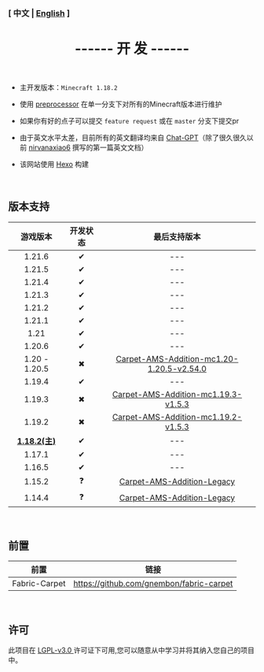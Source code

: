 ### [ 中文 | [English](/en_us/Development_en) ]

# <center>------ 开 发 ------</center>

&emsp;

- 主开发版本：`Minecraft 1.18.2`

  

- 使用 [preprocessor](https://github.com/ReplayMod/preprocessor) 在单一分支下对所有的Minecraft版本进行维护

  

- 如果你有好的点子可以提交 `feature request` 或在 `master` 分支下提交pr

  

- 由于英文水平太差，目前所有的英文翻译均来自 [Chat-GPT](https://openai.com/blog/chatgpt)（除了很久很久以前 [nirvanaxiao6](https://github.com/nirvanaxiao6) 撰写的第一篇英文文档）



- 该网站使用 [Hexo]([Hexo](https://hexo.io/zh-cn/index.html)) 构建

&emsp;

## 版本支持

|         游戏版本         | 开发状态 |                         最后支持版本                         |
|:--------------------:| :------: | :----------------------------------------------------------: |
|        1.21.6        |    ✔     |                             ---                              |
|        1.21.5        |    ✔     |                             ---                              |
|        1.21.4        |    ✔     |                             ---                              |
|        1.21.3        |    ✔     |                             ---                              |
|        1.21.2        |    ✔     |                             ---                              |
|        1.21.1        |    ✔     |                             ---                              |
|         1.21         |    ✔     |                             ---                              |
|        1.20.6        |    ✔     |                             ---                              |
|    1.20 - 1.20.5     |    ✖     | [Carpet-AMS-Addition-mc1.20-1.20.5-v2.54.0](https://github.com/Minecraft-AMS/Carpet-AMS-Addition/releases/tag/v2.54.0) |
|        1.19.4        |    ✔     |                             ---                              |
|        1.19.3        |    ✖     | [Carpet-AMS-Addition-mc1.19.3-v1.5.3](https://github.com/Minecraft-AMS/Carpet-AMS-Addition/releases/tag/v1.11.2%26v1.5.3) |
|        1.19.2        |    ✖     | [Carpet-AMS-Addition-mc1.19.2-v1.5.3](https://github.com/Minecraft-AMS/Carpet-AMS-Addition/releases/tag/v1.11.2%26v1.5.3) |
| **<u>1.18.2(主)</u>** |    ✔     |                             ---                              |
|        1.17.1        |    ✔     |                             ---                              |
|        1.16.5        |    ✔     |                             ---                              |
|        1.15.2        |    ❓     | [ Carpet-AMS-Addition-Legacy](https://github.com/1024-byteeeee/Carpet-AMS-Addition-Legacy) |
|        1.14.4        |    ❓     | [ Carpet-AMS-Addition-Legacy](https://github.com/1024-byteeeee/Carpet-AMS-Addition-Legacy) |

&emsp;

## 前置
|     前置      |                   链接                   |
| :-----------: | :--------------------------------------: |
| Fabric-Carpet | https://github.com/gnembon/fabric-carpet |

&emsp;

## 许可
此项目在 [ LGPL-v3.0 ](https://choosealicense.com/licenses/lgpl-3.0/) 许可证下可用,您可以随意从中学习并将其纳入您自己的项目中。